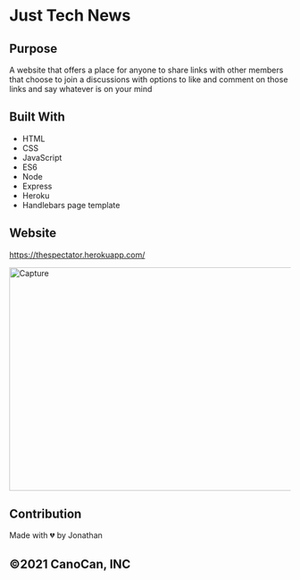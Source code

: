 # Just Tech News

## Purpose
A website that offers a place for anyone to share links with other members that choose to join a discussions with options to like and comment on those links and say whatever is on your mind

## Built With
* HTML
* CSS
* JavaScript
* ES6
* Node
* Express
* Heroku
* Handlebars page template

## Website
https://thespectator.herokuapp.com/

<img width="600" height="400" alt="Capture" src="https://user-images.githubusercontent.com/84486012/137251357-c3e2839e-7a1d-4ee2-9f71-bcc13aecfb10.PNG">

## Contribution
Made with 💔 by Jonathan

## &copy;2021 CanoCan, INC
